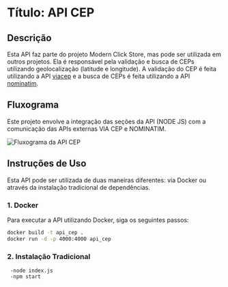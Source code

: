 # Título: API CEP

## Descrição

Esta API faz parte do projeto Modern Click Store, mas pode ser utilizada em outros projetos. Ela é responsável pela validação e busca de CEPs utilizando geolocalização (latitude e longitude). A validação do CEP é feita utilizando a API [viacep](https://viacep.com.br/) e a busca de CEPs é feita utilizando a API [nominatim](https://nominatim.org/).

## Fluxograma

Este projeto envolve a integração das seções da API (NODE JS) com a comunicação das APIs externas VIA CEP e NOMINATIM.

![Fluxograma da API CEP](https://drive.google.com/uc?export=view&id=1NBjGPxtzwaBeNNsRebCLOGiGg8gidkVO)

## Instruções de Uso

Esta API pode ser utilizada de duas maneiras diferentes: via Docker ou através da instalação tradicional de dependências.

### 1. Docker

Para executar a API utilizando Docker, siga os seguintes passos:

```bash
docker build -t api_cep .
docker run -d -p 4000:4000 api_cep
```
### 2. Instalação Tradicional
```
 -node index.js
 -npm start
